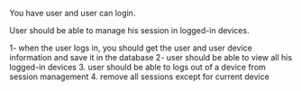 You have user and user can login.


User should be able to manage his session in logged-in devices.

1- when the user logs in, you should get the user and user device information and save it in the database
2- user should be able to view all his logged-in devices
3. user should be able to logs out of a device from session management
4. remove all sessions except for current device